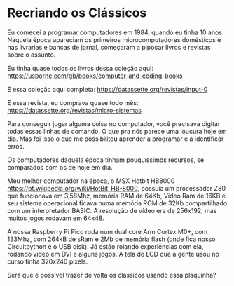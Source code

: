 # Recriando os Clássicos
Eu comecei a programar computadores em 1984, quando eu tinha 10 anos. 
Naquela época apareciam os primeiros microcomputadores domésticos e nas livrarias e bancas de jornal, começaram a pipocar livros e revistas
sobre o assunto.

Eu tinha quase todos os livros dessa coleção aqui: https://usborne.com/gb/books/computer-and-coding-books

E essa coleção aqui completa: https://datassette.org/revistas/input-0

E essa revista, eu comprava quase todo mês: https://datassette.org/revistas/micro-sistemas

Para conseguir jogar alguma coisa no computador, você precisava digitar todas essas linhas de comando.
O que pra nós parece uma loucura hoje em dia. Mas foi isso o que me possibilitou aprender a programar e a identificar erros.

Os computadores daquela época tinham pouquíssimos recursos, se comparados com os de hoje em dia.

Meu melhor computador na época, o MSX Hotbit HB8000 https://pt.wikipedia.org/wiki/HotBit_HB-8000, possuia um processador Z80 que funcionava em 3,58Mhz, memória RAM de 64Kb, Video Ram de 16KB
e seu sistema operacional ficava numa memória ROM de 32Kb compartilhado com um interpretador BASIC. A resolução de vídeo era de 256x192, mas
muitos jogos rodavam em 64x48.

A nossa Raspberry Pi Pico roda num dual core Arm Cortex M0+, com 133Mhz, com 264kB de sRam e 2Mb de memória flash (onde fica nosso Circuitpython e o USB disk).
Já estão rolando experiências com ela, rodando vídeo em DVI e alguns jogos. A tela de LCD que a gente usou no curso tinha 320x240 pixels.

Será que é possível trazer de volta os clássicos usando essa plaquinha?

